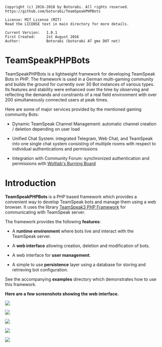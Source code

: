    Copyright (c) 2016-2018 by Botorabi. All rights reserved.
    https://github.com/botorabi/TeamSpeakPHPBots

    License: MIT License (MIT)
    Read the LICENSE text in main directory for more details.

    Current Version:   1.0.1
    First Created:     2st August 2016
    Author:            Botorabi (botorabi AT gmx DOT net)


# TeamSpeakPHPBots

TeamSpeakPHPBots is a lightweight framework for developing TeamSpeak Bots in PHP.
The framework is used in a German multi-gaming community and builds the ground for currently over 30 Bot instances of various types.
Its features and stability were enhanced over the time by observing and reflecting the demands and constraints of a real field environment with over 200 simultaneously connected users at peak times.

Here are some of major services provided by the mentioned gaming community Bots:

- Dynamic TeamSpeak Channel Management: automatic channel creation / deletion depending on user load

- Unified Chat System: integrated Telegram, Web Chat, and TeamSpeak into one single chat system consisting of multiple rooms with respect to individual authentications and permissions

- Integration with Community Forum: synchronized authentication and permissions with [Woltlab's Burning Board]


# Introduction

**TeamSpeakPHPBots** is a PHP based framework which provides a convenient way to develop TeamSpeak bots and manage them using a web browser.
It uses the library [TeamSpeak3 PHP Framework] for communicating with TeamSpeak server.

The framework provides the following **features**:

- A **runtime environment** where bots live and interact with the TeamSpeak server.

- A **web interface** allowing creation, deletion and modification of bots.

- A web interface for **user management**.

- A simple to use **persistence** layer using a database for storing and retrieving bot configuration.

See the accompanying **examples** directory which demonstrates how to use this framework.

**Here are a few screenshots showing the web interface.** 
 
![](https://cloud.githubusercontent.com/assets/11502867/17465071/546ff488-5ced-11e6-982d-58f1acf15195.png) 
 
![](https://cloud.githubusercontent.com/assets/11502867/17465072/57a1a976-5ced-11e6-95cc-e1775af7107d.png) 
 
![](https://cloud.githubusercontent.com/assets/11502867/17465073/59a1bc98-5ced-11e6-984b-28220f2bf026.png) 
 
![](https://cloud.githubusercontent.com/assets/11502867/17465074/5b508272-5ced-11e6-8aaa-37bff4a68321.png) 
 
![](https://cloud.githubusercontent.com/assets/11502867/17465075/5cda687e-5ced-11e6-8dfb-27a843d5bd51.png) 

[TeamSpeak3 PHP Framework]: https://github.com/planetteamspeak/ts3phpframework

[Woltlab's Burning Board]: https://www.woltlab.com

